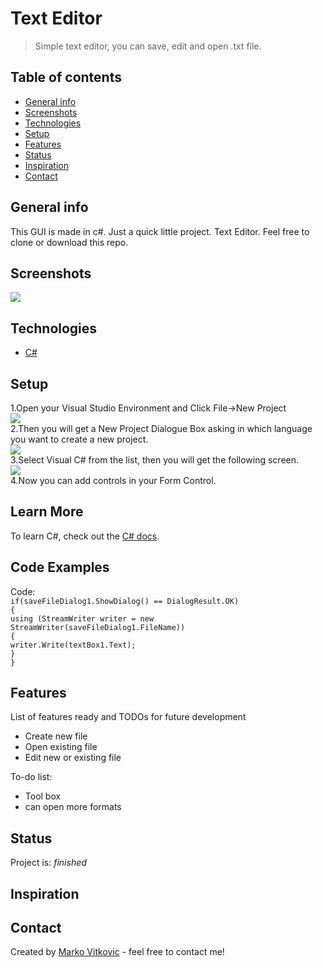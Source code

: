 # Text Editor
> Simple text editor, you can save, edit and open .txt file. 

## Table of contents
* [General info](#general-info)
* [Screenshots](#screenshots)
* [Technologies](#technologies)
* [Setup](#setup)
* [Features](#features)
* [Status](#status)
* [Inspiration](#inspiration)
* [Contact](#contact)

## General info
This GUI is made in c#. Just a quick little project. Text Editor. Feel free to clone or download this repo.

## Screenshots
![](https://github.com/MarkoVitkovic/csh_GUI-MyEditor/blob/master/Bez%20naslova.png)

## Technologies
* [C#](https://docs.microsoft.com/en-us/dotnet/csharp/)

## Setup
1.Open your Visual Studio Environment and Click File->New Project</br>
![](http://csharp.net-informations.com/gui/img/new-project.png)</br>
2.Then you will get a New Project Dialogue Box asking in which language you want to create a new project.</br>
![](http://csharp.net-informations.com/gui/img/visual-studio.png)</br>
3.Select Visual C# from the list, then you will get the following screen.</br>
![](http://csharp.net-informations.com/gui/img/form-control.png)</br>
4.Now you can add controls in your Form Control.</br>


## Learn More


To learn C#, check out the [C# docs](https://docs.microsoft.com/en-us/dotnet/csharp/).

## Code Examples
Code:</br>
`if(saveFileDialog1.ShowDialog() == DialogResult.OK)`</br>
			`{`</br>
				`using (StreamWriter writer = new StreamWriter(saveFileDialog1.FileName))`</br>
				`{`</br>
					`writer.Write(textBox1.Text);`</br>
				`}`</br>
			`}`</br>


## Features
List of features ready and TODOs for future development
* Create new file
* Open existing file
* Edit new or existing file

To-do list:
* Tool box
* can open more formats

## Status
Project is: _finished_

## Inspiration


## Contact
Created by [Marko Vitkovic](https://github.com/MarkoVitkovic) - feel free to contact me!
